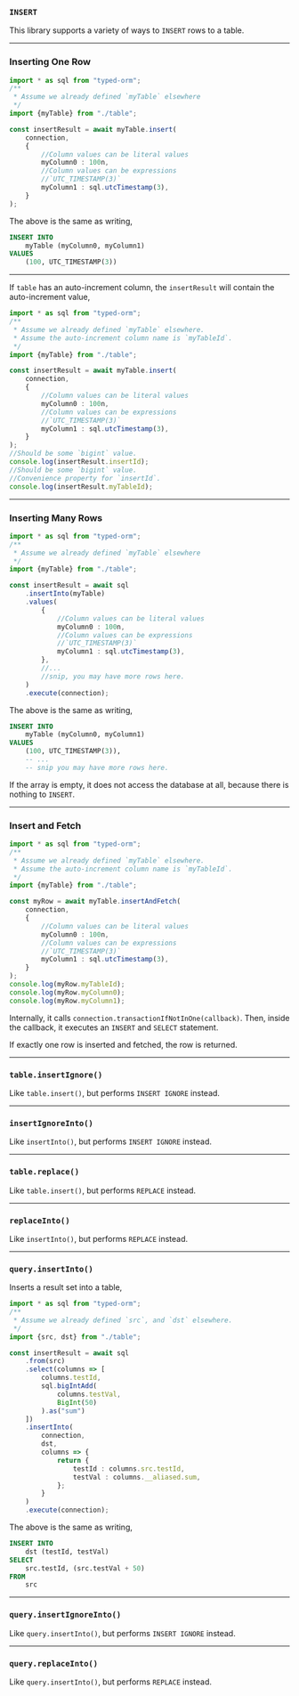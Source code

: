 ### `INSERT`

This library supports a variety of ways to `INSERT` rows to a table.

-----

### Inserting One Row

```ts
import * as sql from "typed-orm";
/**
 * Assume we already defined `myTable` elsewhere
 */
import {myTable} from "./table";

const insertResult = await myTable.insert(
    connection,
    {
        //Column values can be literal values
        myColumn0 : 100n,
        //Column values can be expressions
        //`UTC_TIMESTAMP(3)`
        myColumn1 : sql.utcTimestamp(3),
    }
);
```

The above is the same as writing,
```sql
INSERT INTO
    myTable (myColumn0, myColumn1)
VALUES
    (100, UTC_TIMESTAMP(3))
```

-----

If `table` has an auto-increment column,
the `insertResult` will contain the auto-increment value,
```ts
import * as sql from "typed-orm";
/**
 * Assume we already defined `myTable` elsewhere.
 * Assume the auto-increment column name is `myTableId`.
 */
import {myTable} from "./table";

const insertResult = await myTable.insert(
    connection,
    {
        //Column values can be literal values
        myColumn0 : 100n,
        //Column values can be expressions
        //`UTC_TIMESTAMP(3)`
        myColumn1 : sql.utcTimestamp(3),
    }
);
//Should be some `bigint` value.
console.log(insertResult.insertId);
//Should be some `bigint` value.
//Convenience property for `insertId`.
console.log(insertResult.myTableId);
```

-----

### Inserting Many Rows

```ts
import * as sql from "typed-orm";
/**
 * Assume we already defined `myTable` elsewhere
 */
import {myTable} from "./table";

const insertResult = await sql
    .insertInto(myTable)
    .values(
        {
            //Column values can be literal values
            myColumn0 : 100n,
            //Column values can be expressions
            //`UTC_TIMESTAMP(3)`
            myColumn1 : sql.utcTimestamp(3),
        },
        //...
        //snip, you may have more rows here.
    )
    .execute(connection);
```

The above is the same as writing,
```sql
INSERT INTO
    myTable (myColumn0, myColumn1)
VALUES
    (100, UTC_TIMESTAMP(3)),
    -- ...
    -- snip you may have more rows here.
```

If the array is empty, it does not access the database at all,
because there is nothing to `INSERT`.

-----

### Insert and Fetch

```ts
import * as sql from "typed-orm";
/**
 * Assume we already defined `myTable` elsewhere.
 * Assume the auto-increment column name is `myTableId`.
 */
import {myTable} from "./table";

const myRow = await myTable.insertAndFetch(
    connection,
    {
        //Column values can be literal values
        myColumn0 : 100n,
        //Column values can be expressions
        //`UTC_TIMESTAMP(3)`
        myColumn1 : sql.utcTimestamp(3),
    }
);
console.log(myRow.myTableId);
console.log(myRow.myColumn0);
console.log(myRow.myColumn1);
```

Internally, it calls `connection.transactionIfNotInOne(callback)`.
Then, inside the callback, it executes an `INSERT` and `SELECT` statement.

If exactly one row is inserted and fetched, the row is returned.

-----

### `table.insertIgnore()`

Like `table.insert()`, but performs `INSERT IGNORE` instead.

-----

### `insertIgnoreInto()`

Like `insertInto()`, but performs `INSERT IGNORE` instead.

-----

### `table.replace()`

Like `table.insert()`, but performs `REPLACE` instead.

-----

### `replaceInto()`

Like `insertInto()`, but performs `REPLACE` instead.

-----

### `query.insertInto()`

Inserts a result set into a table,
```ts
import * as sql from "typed-orm";
/**
 * Assume we already defined `src`, and `dst` elsewhere.
 */
import {src, dst} from "./table";

const insertResult = await sql
    .from(src)
    .select(columns => [
        columns.testId,
        sql.bigIntAdd(
            columns.testVal,
            BigInt(50)
        ).as("sum")
    ])
    .insertInto(
        connection,
        dst,
        columns => {
            return {
                testId : columns.src.testId,
                testVal : columns.__aliased.sum,
            };
        }
    )
    .execute(connection);
```

The above is the same as writing,
```sql
INSERT INTO
    dst (testId, testVal)
SELECT
    src.testId, (src.testVal + 50)
FROM
    src
```

-----

### `query.insertIgnoreInto()`

Like `query.insertInto()`, but performs `INSERT IGNORE` instead.

-----

### `query.replaceInto()`

Like `query.insertInto()`, but performs `REPLACE` instead.